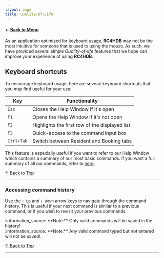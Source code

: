 ```yaml
---
layout: page
title: Quality-Of-Life
---
```


#### ← [Back to Menu](../UserGuide.md)

As an application optimized for keyboard usage, **RC4HDB** may not be the most intuitive for someone that is used to using the mouse. As
such, we have provided several simple *Quality-of-life* features that we hope can improve your experience of using
**RC4HDB**.

## Keyboard shortcuts

To encourage keyboard usage, here are several keyboard shortcuts that you may find useful for your use:

| Key        | Functionality                                  |
|------------|------------------------------------------------|
| `Esc`      | Closes the Help Window if it's open            |
| `F1`       | Opens the Help Window if it's not open         |
| `F2`       | Highlights the first row of the displayed list |
| `F3`       | Quick-access to the command input box          |
| `Ctrl+Tab` | Switch between Resident and Booking tabs       |

This feature is especially useful if you want to refer to our Help Window which contains a summary of our most basic
commands. If you want a full summary of all our commands, refer to [here](command-summary.md).

[↑ Back to Top](#back-to-menu)

---

### Accessing command history

Use the `↑ Up` and `↓ Down` arrow keys to navigate through the command history. This
is useful if your next command is similar to a previous command, or if you wish to revisit
your previous commands.

<div markdown="span" class="alert alert-info">:information_source: **Note:**
Only valid commands will be saved in the history!
</div>


<div markdown="span" class="alert alert-info">:information_source: **Note:** Any valid command typed but not entered
will not be saved!. </div>

[↑ Back to Top](#back-to-menu)

---

